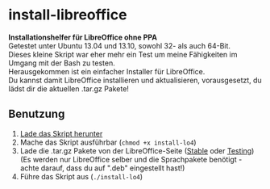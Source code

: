 install-libreoffice
===================

**Installationshelfer für LibreOffice ohne PPA**  
Getestet unter Ubuntu 13.04 und 13.10, sowohl 32- als auch 64-Bit.  
Dieses kleine Skript war eher mehr ein Test um meine Fähigkeiten im Umgang mit der Bash zu testen.  
Herausgekommen ist ein einfacher Installer für LibreOffice.  
Du kannst damit LibreOffice installieren und aktualisieren, vorausgesetzt, du lädst dir die
aktuellen .tar.gz Pakete!

## Benutzung
1. [Lade das Skript herunter](https://github.com/Brawl345/install-libreoffice/releases)
2. Mache das Skript ausführbar (`chmod +x install-lo4`)
3. Lade die .tar.gz Pakete von der LibreOffice-Seite ([Stable](http://de.libreoffice.org/download/) oder [Testing](http://de.libreoffice.org/download/testversionen/)) (Es werden nur LibreOffice selber und die Sprachpakete benötigt - achte darauf, dass du auf ".deb" eingestellt hast!)
4. Führe das Skript aus (`./install-lo4`)
